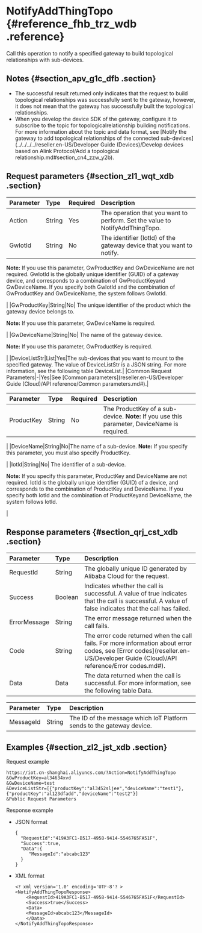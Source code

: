 # NotifyAddThingTopo {#reference_fhb_trz_wdb .reference}

Call this operation to notify a specified gateway to build topological relationships with sub-devices.

## Notes {#section_apv_g1c_dfb .section}

-   The successful result returned only indicates that the request to build topological relationships was successfully sent to the gateway, however, it does not mean that the gateway has successfully built the topological relationships.
-   When you develop the device SDK of the gateway, configure it to subscribe to the topic for topologicalrelationship building notifications. For more information about the topic and data format, see [Notify the gateway to add topological relationships of the connected sub-devices](../../../../reseller.en-US/Developer Guide (Devices)/Develop devices based on Alink Protocol/Add a topological relationship.md#section_cn4_zzw_y2b).

## Request parameters {#section_zl1_wqt_xdb .section}

|Parameter|Type|Required|Description|
|:--------|:---|:-------|:----------|
|Action|String|Yes|The operation that you want to perform. Set the value to NotifyAddThingTopo.|
|GwIotId|String|No| The identifier \(IotId\) of the gateway device that you want to notify.

 **Note:** If you use this parameter, GwProductKey and GwDeviceName are not required. GwIotId is the globally unique identifier \(GUID\) of a gateway device, and corresponds to a combination of GwProductKeyand GwDeviceName. If you specify both GwIotId and the combination of GwProductKey and GwDeviceName, the system follows GwIotId.

 |
|GwProductKey|String|No| The unique identifier of the product which the gateway device belongs to.

 **Note:** If you use this parameter, GwDeviceName is required.

 |
|GwDeviceName|String|No| The name of the gateway device.

 **Note:** If you use this parameter, GwProductKey is required.

 |
|DeviceListStr|List|Yes|The sub-devices that you want to mount to the specified gateway. The value of DeviceListStr is a JSON string. For more information, see the following table DeviceList.|
|Common Request Parameters|-|Yes|See [Common parameters](reseller.en-US/Developer Guide (Cloud)/API reference/Common parameters.md#).|

|Parameter|Type|Required|Description|
|:--------|:---|:-------|:----------|
|ProductKey|String|No|The ProductKey of a sub-device. **Note:** If you use this parameter, DeviceName is required.

 |
|DeviceName|String|No|The name of a sub-device. **Note:** If you specify this parameter, you must also specify ProductKey.

 |
|IotId|String|No| The identifier of a sub-device.

 **Note:** If you specify this parameter, ProductKey and DeviceName are not required. IotId is the globally unique identifier \(GUID\) of a device, and corresponds to the combination of ProductKey and DeviceName. If you specify both IotId and the combination of ProductKeyand DeviceName, the system follows IotId.

 |

## Response parameters {#section_qrj_cst_xdb .section}

|Parameter|Type|Description|
|:--------|:---|:----------|
|RequestId|String|The globally unique ID generated by Alibaba Cloud for the request.|
|Success|Boolean|Indicates whether the call is successful. A value of true indicates that the call is successful. A value of false indicates that the call has failed.|
|ErrorMessage|String|The error message returned when the call fails.|
|Code|String|The error code returned when the call fails. For more information about error codes, see [Error codes](reseller.en-US/Developer Guide (Cloud)/API reference/Error codes.md#).|
|Data|Data|The data returned when the call is successful. For more information, see the following table Data.|

|Parameter|Type|Description|
|:--------|:---|:----------|
|MessageId|String|The ID of the message which IoT Platform sends to the gateway device.|

## Examples {#section_zl2_jst_xdb .section}

Request example

``` {#codeblock_4pj_czt_wu6}
https://iot.cn-shanghai.aliyuncs.com/?Action=NotifyAddThingTopo
&GwProductKey=al34634xvd
&GwDeviceName=test
&DeviceListStr=[{"productKey":"al3452sljee","deviceName":"test1"},{"productKey":"al123dfadd","deviceName":"test2"}]
&Public Request Parameters
```

Response example

-   JSON format

    ``` {#codeblock_gv8_sy4_83n}
    {
      "RequestId":"419A3FC1-B517-4958-9414-5546765FA51F",
      "Success":true,
      "Data":{
         "MessageId":"abcabc123"
      }
    }
    ```

-   XML format

    ``` {#codeblock_pc5_o40_ja9}
    <? xml version='1.0' encoding='UTF-8'? >
    <NotifyAddThingTopoResponse>
        <RequestId>419A3FC1-B517-4958-9414-5546765FA51F</RequestId>
        <Success>true</Success>
        <Data>
        <MessageId>abcabc123</MessageId>
        </Data>
    </NotifyAddThingTopoResponse>
    ```


